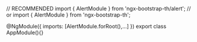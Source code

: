 // RECOMMENDED
import { AlertModule } from 'ngx-bootstrap-th/alert';
// or
import { AlertModule } from 'ngx-bootstrap-th';

@NgModule({
  imports: [AlertModule.forRoot(),...]
})
export class AppModule(){}
